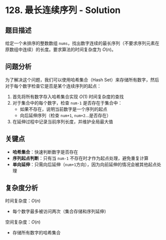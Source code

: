 # 128. 最长连续序列 - Solution

## 题目描述

给定一个未排序的整数数组 `nums`，找出数字连续的最长序列（不要求序列元素在原数组中连续）的长度。要求算法的时间复杂度为 $O(n)$。

## 问题分析

为了解决这个问题，我们可以使用哈希集合（Hash Set）来存储所有数字，然后对于每个数字检查它是否是某个连续序列的起点：

1. 首先将所有数字存入哈希集合实现 $O(1)$ 时间复杂度的查找
2. 对于集合中的每个数字，检查 `num-1` 是否存在于集合中：
   - 如果不存在，说明当前数字是一个序列的起点
   - 向后延伸序列（检查 `num+1`, `num+2`...是否存在）
3. 在延伸过程中记录当前序列长度，并维护全局最大值

## 关键点

- **哈希集合**：快速判断数字是否存在
- **序列起点判断**：只有当 `num-1` 不存在时才作为起点处理，避免重复计算
- **单向延伸**：只需向后延伸（`num+1`方向），因为向前延伸的情况会被其他起点处理

## 复杂度分析

时间复杂度：$O(n)$  
- 每个数字最多被访问两次（集合存储和序列延伸）

空间复杂度：$O(n)$  
- 存储所有数字的哈希集合